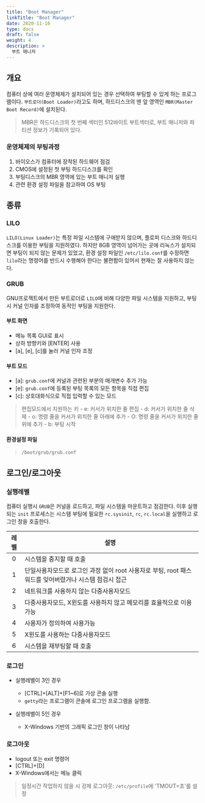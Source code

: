 ```yaml
---
title: "Boot Manager"
linkTitle: "Boot Manager"
date: 2020-11-16
type: docs
draft: false
weight: 4
description: >
  부트 매니저
---
```


개요
----

컴퓨터 상에 여러 운영체제가 설치되어 있는 경우 선택하여 부팅할 수 있게 하는 프로그램이다. `부트로더(Boot Loader)`라고도 하며, 하드디스크의 맨 앞 영역인 `MBR(Master Boot Record)`에 설치된다.

> MBR은 하드디스크의 첫 번째 섹터인 512바이트 부트섹터로, 부트 매니저와 파티션 정보가 기록되어 있다.

### 운영체제의 부팅과정

1.	바이오스가 컴퓨터에 장착된 하드웨어 점검
2.	CMOS에 설정된 첫 부팅 하드디스크를 확인
3.	부팅디스크의 MBR 영역에 있는 부트 매니저 실행
4.	관련 환경 설정 파일을 참고하여 OS 부팅

종류
----

### LILO

`LILO(Linux Loader)`는 특정 파일 시스템에 구애받지 않으며, 플로피 디스크와 하드디스크를 이용한 부팅을 지원하였다. 하지만 8GB 영역이 넘어가는 곳에 리눅스가 설치되면 부팅이 되지 않는 문제가 있었고, 환경 설정 파일인 `/etc/lilo.conf`를 수정하면 `lilo`라는 명령어를 반드시 수행해야 한다는 불편함이 있어서 현재는 잘 사용하지 않는다.

### GRUB

GNU프로젝트에서 만든 부트로더로 `LILO`에 비해 다양한 파일 시스템을 지원하고, 부팅 시 커널 인자를 조정하여 동적인 부팅을 지원한다.

#### 부트 화면

-	메뉴 목록 GUI로 표시
-	상하 방향키와 [ENTER] 사용
-	[a], [e], [c]를 눌러 커널 인자 조정

#### 부트 모드

-	[a]: `grub.conf`에 커널과 관련된 부분의 매개변수 추가 가능
-	[e]: `grub.conf`에 등록된 부팅 목록의 모든 항목을 직접 편집
-	[c]: 상호대화식으로 직접 입력할 수 있는 모드

> 편집모드에서 지원하는 키 - e: 커서가 위치한 줄 편집 - d: 커서가 위치한 줄 삭제 - o: 명령 줄을 커서가 위치한 줄 아래에 추가 - O: 명령 줄을 커서가 위치한 줄 위에 추가 - b: 부팅 시작

#### 환경설정 파일

> `/boot/grub/grub.conf`

로그인/로그아웃
---------------

### 실행레벨

컴퓨터 실행시 `GRUB`은 커널을 로드하고, 파일 시스템을 마운트하고 점검한다. 이후 실행되는 `init` 프로세스는 시스템 부팅에 필요한 `rc.sysinit`, `rc`, `rc.local`을 실행하고 로그인 창을 호출한다.

| 레벨 | 설명                                                                                                  |
|:----:|-------------------------------------------------------------------------------------------------------|
|  0   | 시스템을 중지할 때 호출                                                                               |
|  1   | 단일사용자모드로 로그인 과정 없이 root 사용자로 부팅, root 패스워드를 잊어버렸거나 시스템 점검시 접근 |
|  2   | 네트워크를 사용하지 않는 다중사용자모드                                                               |
|  3   | 다중사용자모드, X윈도를 사용하지 않고 메모리를 효율적으로 이용 가능                                   |
|  4   | 사용자가 정의하여 사용가능                                                                            |
|  5   | X윈도를 사용하는 다중사용자모드                                                                       |
|  6   | 시스템을 재부팅할 때 호출                                                                             |

### 로그인

-	실행레벨이 3인 경우

	-	[CTRL]+[ALT]+[F1~6]로 가상 콘솔 실행
	-	`getty`라는 프로그램이 콘솔에 로그인 프로그램을 실행함.

-	실행레벨이 5인 경우

	-	X-Windows 기반의 그래픽 로그인 창이 나타남

### 로그아웃

-	logout 또는 exit 명령어
-	[CTRL]+[D]
-	X-Windows에서는 메뉴 클릭

> 일정시간 작업하지 않을 시 강제 로그아웃: `/etc/profile`에 'TMOUT=초'를 설정
